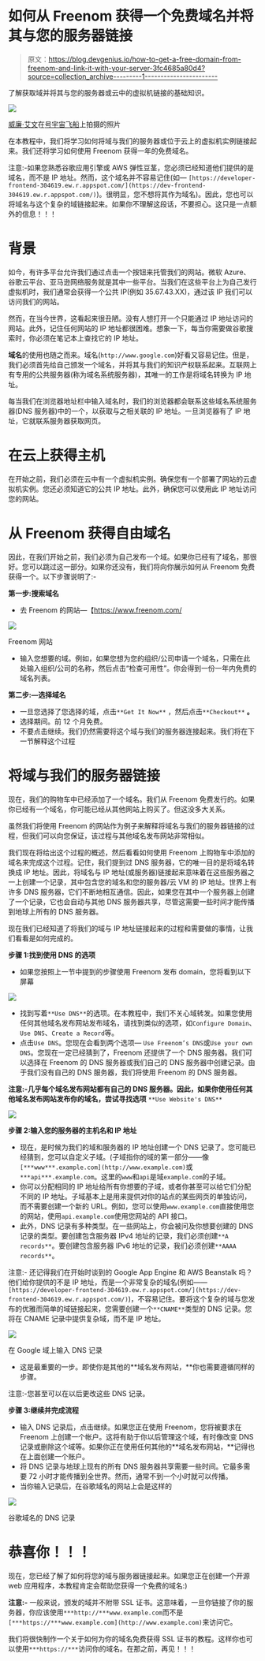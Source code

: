 # 如何从 Freenom 获得一个免费域名并将其与您的服务器链接

> 原文：<https://blog.devgenius.io/how-to-get-a-free-domain-from-freenom-and-link-it-with-your-server-3fc4685a80d4?source=collection_archive---------1----------------------->

了解获取域并将其与您的服务器或云中的虚拟机链接的基础知识。

![](img/e2816ff74b01913422334a574ee8ad5c.png)

[威廉·艾文](https://unsplash.com/@firmbee?utm_source=medium&utm_medium=referral)在[号宇宙飞船](https://unsplash.com?utm_source=medium&utm_medium=referral)上拍摄的照片

在本教程中，我们将学习如何将域与我们的服务器或位于云上的虚拟机实例链接起来。我们还将学习如何使用 Freenom 获得一年的免费域名。

注意:-如果您熟悉谷歌应用引擎或 AWS 弹性豆茎，您必须已经知道他们提供的是域名，而不是 IP 地址。然而，这个域名并不容易记住(如— `[https://developer-frontend-304619.ew.r.appspot.com/](https://dev-frontend-304619.ew.r.appspot.com/)`)。很明显，您不想将其作为域名)。因此，您也可以将域名与这个复杂的域链接起来。如果你不理解这段话，不要担心。这只是一点额外的信息！！！

# 背景

如今，有许多平台允许我们通过点击一个按钮来托管我们的网站。微软 Azure、谷歌云平台、亚马逊网络服务就是其中一些平台。当我们在这些平台上为自己发行虚拟机时，我们通常会获得一个公共 IP(例如 35.67.43.XX)，通过该 IP 我们可以访问我们的网站。

然而，在当今世界，这看起来很丑陋。没有人想打开一个只能通过 IP 地址访问的网站。此外，记住任何网站的 IP 地址都很困难。想象一下，每当你需要做谷歌搜索时，你必须在笔记本上查找它的 IP 地址。

**域名**的使用也随之而来。域名(`http://www.google.com`)好看又容易记住。但是，我们必须首先给自己颁发一个域名，并将其与我们的知识产权联系起来。互联网上有专用的公共服务器(称为域名系统服务器)，其唯一的工作是将域名转换为 IP 地址。

每当我们在浏览器地址栏中输入域名时，我们的浏览器都会联系这些域名系统服务器(DNS 服务器)中的一个，以获取与之相关联的 IP 地址。一旦浏览器有了 IP 地址，它就联系服务器获取网页。

# 在云上获得主机

在开始之前，我们必须在云中有一个虚拟机实例。确保您有一个部署了网站的云虚拟机实例。您还必须知道它的公共 IP 地址。此外，确保您可以使用此 IP 地址访问您的网站。

# 从 Freenom 获得自由域名

因此，在我们开始之前，我们必须为自己发布一个域。如果你已经有了域名，那很好。您可以跳过这一部分。如果你还没有，我们将向你展示如何从 Freenom 免费获得一个。以下步骤说明了:-

**第一步:搜索域名**

*   去 Freenom 的网站—【https://www.freenom.com/ 

![](img/0f1aeccdf243fce53b4445715aa62d6f.png)

Freenom 网站

*   输入您想要的域。例如，如果您想为您的组织/公司申请一个域名，只需在此处输入组织/公司的名称，然后点击“检查可用性”。你会得到一份一年内免费的域名列表。

**第二步:—选择域名**

*   一旦您选择了您选择的域，点击`**Get It Now**` ，然后点击`**Checkout**` **。**
*   选择期间。前 12 个月免费。
*   不要点击继续。我们仍然需要将这个域与我们的服务器连接起来。我们将在下一节解释这个过程

# 将域与我们的服务器链接

现在，我们的购物车中已经添加了一个域名。我们从 Freenom 免费发行的。如果你已经有一个域名，你可能已经从其他网站上购买了。但这没多大关系。

虽然我们将使用 Freenom 的网站作为例子来解释将域名与我们的服务器链接的过程，但我们可以向您保证，该过程与其他域名发布网站非常相似。

我们现在将给出这个过程的概述，然后看看如何使用 Freenom 上购物车中添加的域名来完成这个过程。记住，我们提到过 DNS 服务器，它的唯一目的是将域名转换成 IP 地址。因此，将域名与 IP 地址(或服务器)链接起来意味着在这些服务器之一上创建一个记录，其中包含您的域名和您的服务器/云 VM 的 IP 地址。世界上有许多 DNS 服务器，它们不断地相互通信。因此，如果您在其中一个服务器上创建了一个记录，它也会自动与其他 DNS 服务器共享，尽管这需要一些时间才能传播到地球上所有的 DNS 服务器。

现在我们已经知道了将我们的域与 IP 地址链接起来的过程和需要做的事情，让我们看看是如何完成的。

**步骤 1:找到使用 DNS 的选项**

*   如果您按照上一节中提到的步骤使用 Freenom 发布 domain，您将看到以下屏幕

![](img/694aeb0ab19b860eb24a14e0b355b54f.png)

*   找到写着`**Use DNS**`的选项。在本教程中，我们不关心域转发。如果您使用任何其他域名发布网站发布域名，请找到类似的选项，如`Configure Domain`、`Use DNS`、`Create a Record`等。
*   点击`Use DNS`。您现在会看到两个选项— `Use Freenom’s DNS`或`Use your own DNS`。您现在一定已经猜到了，Freenom 还提供了一个 DNS 服务器。我们可以选择在 Freenom 的 DNS 服务器或我们自己的 DNS 服务器中创建记录。由于我们没有自己的 DNS 服务器，我们将使用 Freenom 的 DNS 服务器。

**注意:-几乎每个域名发布网站都有自己的 DNS 服务器。因此，如果你使用任何其他域名发布网站发布你的域名，尝试寻找选项** `**Use Website's DNS**`

![](img/bf60683ef4a0333ed5773b0b21bf894e.png)

**步骤 2:输入您的服务器的主机名和 IP 地址**

*   现在，是时候为我们的域和服务器的 IP 地址创建一个 DNS 记录了。您可能已经猜到，您可以自定义子域。(子域指你的域的第一部分——像`[***www***.example.com](http://www.example.com)`或`***api***.example.com`。这里的`www`和`api`是域`example.com`的子域。
*   你可以分配相同的 IP 地址给所有你想要的子域，或者你甚至可以给它们分配不同的 IP 地址。子域基本上是用来提供对你的站点的某些网页的单独访问，而不需要创建一个新的 URL。例如，您可以使用`www.example.com`直接使用您的网站，使用`api.example.com`使用您网站的 API 接口。
*   此外，DNS 记录有多种类型。在一些网站上，你会被问及你想要创建的 DNS 记录的类型。要创建包含服务器 IPv4 地址的记录，我们必须创建`**A records**`。要创建包含服务器 IPv6 地址的记录，我们必须创建`**AAAA records**`。

注意:-
还记得我们在开始时谈到的 Google App Engine 和 AWS Beanstalk 吗？他们给你提供的不是 IP 地址，而是一个非常复杂的域名(例如——`[https://developer-frontend-304619.ew.r.appspot.com/](https://dev-frontend-304619.ew.r.appspot.com/)`)，不容易记住。要将这个复杂的域与您发布的优雅而简单的域链接起来，您需要创建一个`**CNAME**`类型的 DNS 记录。您将在 CNAME 记录中提供复杂域，而不是 IP 地址。

![](img/1c0c5d421eaaf16f4835eb440028be3c.png)

在 Google 域上输入 DNS 记录

*   这是最重要的一步。即使你是其他的**域名发布网站，**你也需要遵循同样的步骤。

注意:-您甚至可以在以后更改这些 DNS 记录。

**步骤 3:继续并完成流程**

*   输入 DNS 记录后，点击继续。如果您正在使用 Freenom，您将被要求在 Freenom 上创建一个帐户。这将有助于你以后管理这个域，有时像改变 DNS 记录或删除这个域等。如果你正在使用任何其他的**域名发布网站，**记得也在上面创建一个账户。
*   将 DNS 记录与地球上现有的所有 DNS 服务器共享需要一些时间。它最多需要 72 小时才能传播到全世界。然而，通常不到一个小时就可以传播。
*   当你输入记录后，在谷歌域名的网站上会是这样的

![](img/2ca92db6bf6e2fbd5d9ee15ba3552e9c.png)

谷歌域名的 DNS 记录

# 恭喜你！！！

现在，您已经了解了如何将您的域与服务器链接起来。如果您正在创建一个开源 web 应用程序，本教程肯定会帮助您获得一个免费的域名:)

**注意:-** 一般来说，颁发的域并不附带 SSL 证书。这意味着，一旦你链接了你的服务器，你应该使用`***http://***www.example.com`而不是`[***https://***www.example.com](http://www.example.com)`来访问它。

我们将很快制作一个关于如何为你的域名免费获得 SSL 证书的教程。这样你也可以使用`***https://***`访问你的域名。在那之前，再见！！！